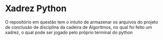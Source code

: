 # Xadrez Python

O repositório em questão tem o intuito de armazenar os arquivos do projeto de conclusão de disciplina da cadeira de Algoritmos, no qual foi feito um xadrez,
o qual pode ser jogado pelo próprio terminal do python
